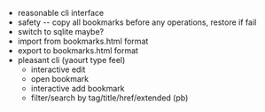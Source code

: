 * reasonable cli interface
* safety -- copy all bookmarks before any operations, restore if fail
* switch to sqlite maybe?
* import from bookmarks.html format
* export to bookmarks.html format
* pleasant cli (yaourt type feel)
  * interactive edit
  * open bookmark
  * interactive add bookmark
  * filter/search by tag/title/href/extended (pb)
